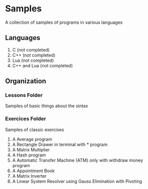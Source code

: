 # Samples

A collection of samples of programs in various languages

## Languages

1. C (not completed)
1. C++ (not completed)
1. Lua (not completed)
1. C++ and Lua (not completed)

## Organization

### Lessons Folder

Samples of basic things about the sintax

### Exercices Folder

Samples of classic exercises

1. A Average program
1. A Rectangle Drawer in terminal with * program
1. A Matrix Multiplier
1. A Hash program
1. A Automatic Transfer Machine (ATM) only with withdraw money program
1. A Appointment Book
1. A Matrix Inverter
1. A Linear System Resolver using Gauss Elimination with Pivoting 